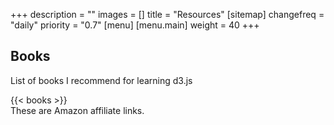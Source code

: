 +++
description = ""
images = []
title = "Resources"
[sitemap]
changefreq = "daily"
priority = "0.7"
[menu]
[menu.main]
weight = 40
+++

## Books

List of books I recommend for learning d3.js

<div class="mt-6"></div>
{{< books >}}

<div class="text-xs mb-8">These are Amazon affiliate links.</div>

<div id="amzn-assoc-ad-3d69a611-8a29-42c5-bf78-82ffd7fb1e1f"></div><script async src="//z-na.amazon-adsystem.com/widgets/onejs?MarketPlace=US&adInstanceId=3d69a611-8a29-42c5-bf78-82ffd7fb1e1f"></script>
